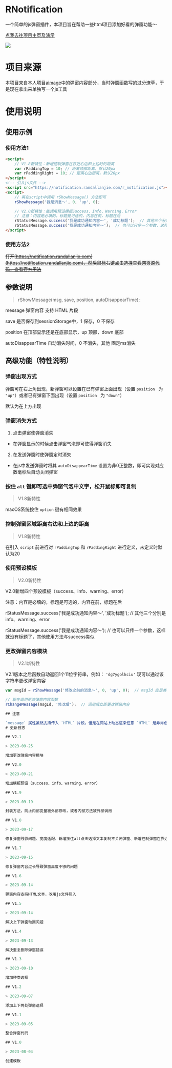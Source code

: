 # RNotification
一个简单的js弹窗插件，本项目旨在帮助一些html项目添加好看的弹窗功能～

[点我去往项目主页及演示](https://notification.randallanjie.com)

![](img/introduce.gif)

# 项目来源
本项目来自本人项目[aimage](https://aimage.zhuanjie.ltd/)中的弹窗内容部分，当时弹窗函数写的过分潦草，于是现在拿出来单独写一个js工具


# 使用说明

## 使用示例

### 使用方法1

```html
<script>
    // V1.8新特性：新增控制弹窗在靠近右边和上边时的距离
    var rPaddingTop = 10; // 距离顶部距离，默认20px
    var rPaddingRight = 10; // 距离右边距离，默认20px
</script>
<!-- 引入js文件 -->
<script src="https://notification.randallanjie.com/r_notification.js"></script>
<script>
    // 再在script中调用 rShowMessage() 方法即可
    rShowMessage('我是消息～', 0, 'up', 0);

    // V2.0新特性：能调用预设模板Success、Info、Warning、Error
    // 注意：内容是必填的，标题是可选的，内容在前，标题在后
    rStatusMessage.success('我是成功通知内容～', '成功标题');  // 其他三个分别是 info、warning、error
    rStatusMessage.success('我是成功通知内容～');  // 也可以只传一个参数，这样就没有标题了，其他使用方法与success类似
</script>
```

### 使用方法2

<del>打开[https://notification.randallanjie.com](https://notification.randallanjie.com)，然后鼠标右键点击选择查看网页源代码，查看官方用法</del>

## 参数说明

> rShowMessage(msg, save, position, autoDisappearTime);

message 弹窗内容 支持 HTML 片段

save 是否保存到sessionStorage中，1 保存，0 不保存

position 在顶部显示还是在底部显示，up 顶部，down 底部

autoDisappearTime 自动消失时间，0 不消失，其他 固定ms消失

## 高级功能（特性说明）

### 弹窗出现方式

弹窗可在右上角出现，新弹窗可以设置在已有弹窗上面出现（设置 `position ` 为 `"up"`）或者已有弹窗下面出现（设置 `position ` 为 `"down"`）

默认为在上方出现

### 弹窗消失方式

1. 点击弹窗使弹窗消失
* 在弹窗显示的时候点击弹窗气泡即可使得弹窗消失
2. 在发送弹窗时使弹窗定时消失
* 在js中发送弹窗时将其 `autoDisappearTime` 设置为非0正整数，即可实现对应数毫秒后自动关闭弹窗

### 按住 `alt` 键即可选中弹窗气泡中文字，松开鼠标即可复制

> V1.8新特性

macOS系统按住 `option` 键有相同效果

### 控制弹窗区域距离右边和上边的距离

> V1.8新特性

在引入 `script` 前进行对 `rPaddingTop` 和 `rPaddingRight` 进行定义，未定义时默认为20

### 使用预设模板

> V2.0新特性

V2.0新增四个预设模板（success、info、warning、error）

注意：内容是必填的，标题是可选的，内容在前，标题在后

rStatusMessage.success('我是成功通知内容～', '成功标题');  // 其他三个分别是 info、warning、error

rStatusMessage.success('我是成功通知内容～');  // 也可以只传一个参数，这样就没有标题了，其他使用方法与success类似

### 更改弹窗内容模块

> V2.1新特性

V2.1版本之后函数自动返回1个11位字符串，例如： `'dg7ygolkciu'` 现可以通过该字符串更改弹窗内容

```js
var msgId = rShowMessage('修改之前的消息～', 0, 'up', 0);  // msgId 应是类似 'xdfknjp0kig' 的字符串

// 现在调用更改弹窗内容函数
rChangeMessage(msgId, '修改后');  // 调用后立即更改弹窗内容

## 注意

`message` 属性虽然支持传入 `HTML` 片段，但是在网站上动态渲染任意 `HTML` 是非常危险的，因为容易导致 `XSS` 攻击。 因此请确保 `message` 的内容是可信的，永远不要将用户提交的内容赋值给 `message` 属性。由于本项目是js插件，用户能直接在控制台调用 `showMessage` 函数，后期更新将在内部修改进行安全性判定
# 更新日志

## V2.1

> 2023-09-25

增加更改弹窗内容模块

## V2.0

> 2023-09-21

增加模板预设（success、info、warning、error）

## V1.9

> 2023-09-19

封装方法，防止内部变量被外部修改，或者内部方法被外部调用

## V1.8

> 2023-09-17

修复弹窗残影问题、宽度适配、新增按住alt点击选择文本复制不关闭弹窗、新增控制弹窗在靠近右边和上边时的距离

## V1.7

> 2023-09-15

修复弹窗内容过长导致弹窗高度不够的问题

## V1.6

> 2023-09-14

弹窗内容支持HTML文本，改用js文件引入

## V1.5

> 2023-09-14

解决上下弹窗动画问题

## V1.4

> 2023-09-13

解决重复删除弹窗错误

## V1.3

> 2023-09-10

增加种类选择

## V1.2

> 2023-09-07

添加上下两处弹窗选择

## V1.1

> 2023-09-05

整合弹窗代码

## V1.0

> 2023-08-04

创建模板

